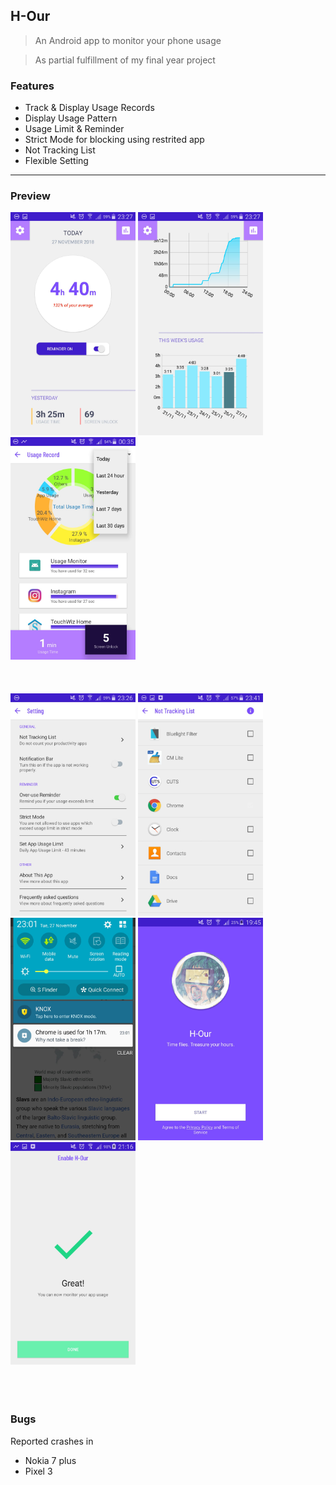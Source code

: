 ## H-Our
> An Android app to monitor your phone usage

>As partial fulfillment of my final year project

### Features
- Track & Display Usage Records
- Display Usage Pattern
- Usage Limit & Reminder
- Strict Mode for blocking using restrited app
- Not Tracking List
- Flexible Setting

----

### Preview

<img src="https://github.com/blindoskar14/FYP/raw/master/res/main_1.jpeg" width = 200>
<img src="https://github.com/blindoskar14/FYP/raw/master/res/main_2.jpeg" width = 200>
<img src="https://github.com/blindoskar14/FYP/raw/master/res/stat.jpeg" width = 200><br><br><br><br>
<img src="https://github.com/blindoskar14/FYP/raw/master/res/setting.jpeg" width = 200>
<img src="https://github.com/blindoskar14/FYP/raw/master/res/not_tracking_list.jpeg" width = 200>
<img src="https://github.com/blindoskar14/FYP/raw/master/res/notification.jpeg" width = 200>
<img src="https://github.com/blindoskar14/FYP/raw/master/res/start.jpeg" width = 200>
<img src="https://github.com/blindoskar14/FYP/raw/master/res/enabling.jpeg" width = 200><br><br><br><br>

### Bugs
Reported crashes in
- Nokia 7 plus
- Pixel 3
